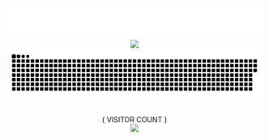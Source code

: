 <p align="center">
  <img src="name.svg"></img>
  <img src="https://media.giphy.com/media/wSTSju32OFAI0Fifkm/giphy.gif" />
  <br>
  <a href=#><img src="contributions.svg"></a>
  <br><br>
  { VISITOR COUNT }
  <br>
  <img src="https://profile-counter.glitch.me/uzilekz/count.svg" />
</p>
